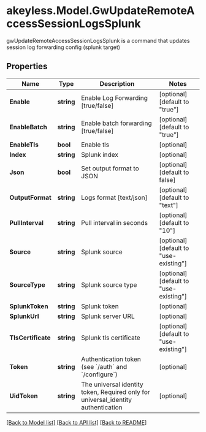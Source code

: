 # akeyless.Model.GwUpdateRemoteAccessSessionLogsSplunk
gwUpdateRemoteAccessSessionLogsSplunk is a command that updates session log forwarding config (splunk target)

## Properties

Name | Type | Description | Notes
------------ | ------------- | ------------- | -------------
**Enable** | **string** | Enable Log Forwarding [true/false] | [optional] [default to "true"]
**EnableBatch** | **string** | Enable batch forwarding [true/false] | [optional] [default to "true"]
**EnableTls** | **bool** | Enable tls | [optional] 
**Index** | **string** | Splunk index | [optional] 
**Json** | **bool** | Set output format to JSON | [optional] [default to false]
**OutputFormat** | **string** | Logs format [text/json] | [optional] [default to "text"]
**PullInterval** | **string** | Pull interval in seconds | [optional] [default to "10"]
**Source** | **string** | Splunk source | [optional] [default to "use-existing"]
**SourceType** | **string** | Splunk source type | [optional] [default to "use-existing"]
**SplunkToken** | **string** | Splunk token | [optional] 
**SplunkUrl** | **string** | Splunk server URL | [optional] 
**TlsCertificate** | **string** | Splunk tls certificate | [optional] [default to "use-existing"]
**Token** | **string** | Authentication token (see &#x60;/auth&#x60; and &#x60;/configure&#x60;) | [optional] 
**UidToken** | **string** | The universal identity token, Required only for universal_identity authentication | [optional] 

[[Back to Model list]](../README.md#documentation-for-models) [[Back to API list]](../README.md#documentation-for-api-endpoints) [[Back to README]](../README.md)

